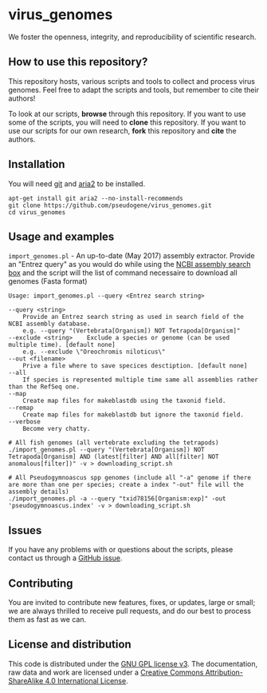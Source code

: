 # virus_genomes

We foster the openness, integrity, and reproducibility of scientific research.


## How to use this repository?

This repository hosts, various scripts and tools to collect and process virus genomes. Feel free to adapt the scripts and tools, but remember to cite their authors!

To look at our scripts, **browse** through this repository. If you want to use some of the scripts, you will need to **clone** this repository. If you want to use our scripts for our own research, **fork** this repository and **cite** the authors.


## Installation

You will need [git](https://git-scm.com/) and [aria2](https://aria2.github.io/) to be installed.

```
apt-get install git aria2 --no-install-recommends
git clone https://github.com/pseudogene/virus_genomes.git
cd virus_genomes
```


## Usage and examples

`import_genomes.pl` - An up-to-date (May 2017) assembly extractor. Provide an "Entrez query" as you would do while using the [NCBI assembly search box](https://www.ncbi.nlm.nih.gov/assembly/?term=drosophila%5BOrganism%5D) and the script will the list of command necessaire to download all genomes (Fasta format)

```
Usage: import_genomes.pl --query <Entrez search string>

--query <string>
    Provide an Entrez search string as used in search field of the NCBI assembly database.
    e.g. --query "(Vertebrata[Organism]) NOT Tetrapoda[Organism]"
--exclude <string>    Exclude a species or genome (can be used multiple time). [default none]
    e.g. --exclude \"Oreochromis niloticus\"
--out <filename>
    Prive a file where to save specices desctiption. [default none]
--all
    If species is represented multiple time same all assemblies rather than the RefSeq one.
--map
    Create map files for makeblastdb using the taxonid field.
--remap
    Create map files for makeblastdb but ignore the taxonid field.
--verbose
    Become very chatty.
```

```
# All fish genomes (all vertebrate excluding the tetrapods)
./import_genomes.pl --query "(Vertebrata[Organism]) NOT Tetrapoda[Organism] AND (latest[filter] AND all[filter] NOT anomalous[filter])" -v > downloading_script.sh

# All Pseudogymnoascus spp genomes (include all "-a" genome if there are more than one per species; create a index "-out" file will the assembly details)
./import_genomes.pl -a --query "txid78156[Organism:exp]" -out 'pseudogymnoascus.index' -v > downloading_script.sh
```


## Issues

If you have any problems with or questions about the scripts, please contact us through a [GitHub issue](https://github.com/pseudogene/virus_genomes/issues).


## Contributing

You are invited to contribute new features, fixes, or updates, large or small; we are always thrilled to receive pull requests, and do our best to process them as fast as we can.


## License and distribution


This code is distributed under the [GNU GPL license v3](https://www.gnu.org/licenses/gpl-3.0.html). The documentation, raw data and work are licensed under a [Creative Commons Attribution-ShareAlike 4.0 International License](https://creativecommons.org/licenses/by-sa/4.0/).​

